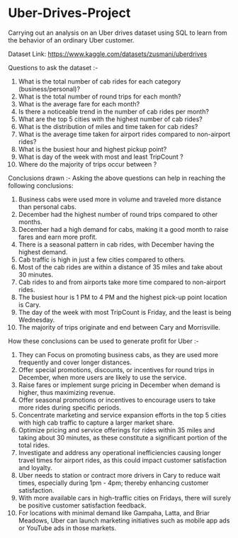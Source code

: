 # Uber-Drives-Project
Carrying out an analysis on an Uber drives dataset using SQL to learn from the behavior of an ordinary Uber customer.

Dataset Link: https://www.kaggle.com/datasets/zusmani/uberdrives

Questions to ask the dataset :-
1. What is the total number of cab rides for each category (business/personal)?
2. What is the total number of round trips for each month?
3. What is the average fare for each month?
4. Is there a noticeable trend in the number of cab rides per month?
5. What are the top 5 cities with the highest number of cab rides?
6. What is the distribution of miles and time taken for cab rides?
7. What is the average time taken for airport rides compared to non-airport rides?
8. What is the busiest hour and highest pickup point?
9. What is day of the week with most and least TripCount ?
10.  Where do the majority of trips occur between ?


Conclusions drawn :-
Asking the above questions can help in reaching the following conclusions:
1. Business cabs were used more in volume and traveled more distance than personal cabs.
2. December had the highest number of round trips compared to other months.
3. December had a high demand for cabs, making it a good month to raise fares and earn more profit.
4. There is a seasonal pattern in cab rides, with December having the highest demand.
5. Cab traffic is high in just a few cities compared to others.
6. Most of the cab rides are within a distance of 35 miles and take about 30 minutes.
7. Cab rides to and from airports take more time compared to non-airport rides.
8. The busiest hour is 1 PM to 4 PM and the highest pick-up point location is Cary.
9. The day of the week with most TripCount is Friday, and the least is being Wednesday.
10. The majority of trips originate and end between Cary and Morrisville.


How these conclusions can be used to generate profit for Uber :-
1. They can Focus on promoting business cabs, as they are used more frequently and cover longer distances.
2. Offer special promotions, discounts, or incentives for round trips in December, when more users are likely to use the service.
3. Raise fares or implement surge pricing in December when demand is higher, thus maximizing revenue.
4. Offer seasonal promotions or incentives to encourage users to take more rides during specific periods.
5. Concentrate marketing and service expansion efforts in the top 5 cities with high cab traffic to capture a larger market share.
6. Optimize pricing and service offerings for rides within 35 miles and taking about 30 minutes, as these constitute a significant portion of the total rides.
7. Investigate and address any operational inefficiencies causing longer travel times for airport rides, as this could impact customer satisfaction and loyalty.
8. Uber needs to station or contract more drivers in Cary to reduce wait times, especially during 1pm - 4pm; thereby enhancing customer satisfaction.
9. With more available cars in high-traffic cities on Fridays, there will surely be positive customer satisfaction feedback.
10. For locations with minimal demand like Gampaha, Latta, and Briar Meadows, Uber can launch marketing initiatives such as mobile app ads or YouTube ads in those markets.
